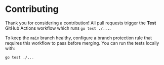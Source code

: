 # Contributing

Thank you for considering a contribution! All pull requests trigger the **Test**
GitHub Actions workflow which runs `go test ./...`.

To keep the `main` branch healthy, configure a branch protection rule that
requires this workflow to pass before merging. You can run the tests locally with:

```sh
go test ./...
```

